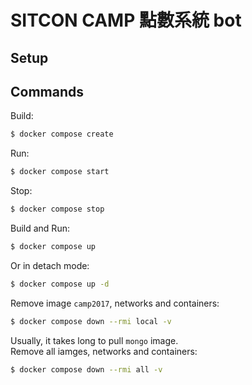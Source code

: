 # SITCON CAMP 點數系統 bot

## Setup

## Commands
Build:
```bash
$ docker compose create
```

Run:
```bash
$ docker compose start
```

Stop:
```bash
$ docker compose stop
```

Build and Run:
```bash
$ docker compose up
```
Or in detach mode:
```bash
$ docker compose up -d
```

Remove image `camp2017`, networks and containers:
```bash
$ docker compose down --rmi local -v
```

Usually, it takes long to pull `mongo` image.  
Remove all iamges, networks and containers:
```bash
$ docker compose down --rmi all -v
```
